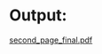 # Output:
[second_page_final.pdf](https://github.com/user-attachments/files/16302203/second_page_final.pdf)
